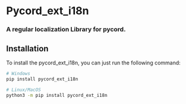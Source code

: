 # Pycord_ext_i18n

### A regular localization Library for pycord.

## Installation
To install the pycord_ext_i18n, you can just run the following command:

```bash
# Windows
pip install pycord_ext_i18n

# Linux/MacOS
python3 -m pip install pycord_ext_i18n
```
